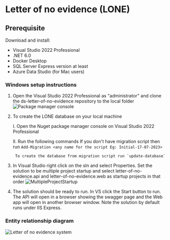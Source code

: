 # Letter of no evidence (LONE)

## Prerequisite

Download and install:

- Visual Studio 2022 Professional
- .NET 6.0
- Docker Desktop
- SQL Server Express version at least
- Azure Data Studio (for Mac users)


### Windows setup instructions
1. Open the Visual Studio 2022 Professional as "administrator" and clone the ds-letter-of-no-evidence repository to the local folder
![Package manager console](https://github.com/nationalarchives/ds-letter-of-no-evidence/assets/40386980/deafb43c-9b61-4856-97f6-5ebd46447e25)

2. To create the LONE database on your local machine

	I. Open the Nuget package manager console on Visual Studio 2022 Professional
	
	II. Run the following commands 
		If you don't have migration script then run `Add-Migration <any name for the script Eg: Initial-17-07-2023>` 
	
		To create the database from migration script run `update-database`
	
3. In Visual Studio right click on the sln and select Properties. Set the solution to be multiple project startup and select letter-of-no-evidence.api and letter-of-no-evidence.web as startup projects in that order
![MultipleProjectStartup](https://github.com/nationalarchives/ds-letter-of-no-evidence/assets/40386980/a005d193-118a-4bfa-b72c-28630075996b)

4. The solution should be ready to run. In VS click the Start button to run. The API will open in a browser showing the swagger page and the Web app will open in another browser window. Note the solution by default runs under IIS Express.


### Entity relationship diagram

![Letter of no evidence system](https://github.com/nationalarchives/ds-letter-of-no-evidence/assets/40386980/11141264-fbaf-4ddd-87ac-c24cc40d0296)